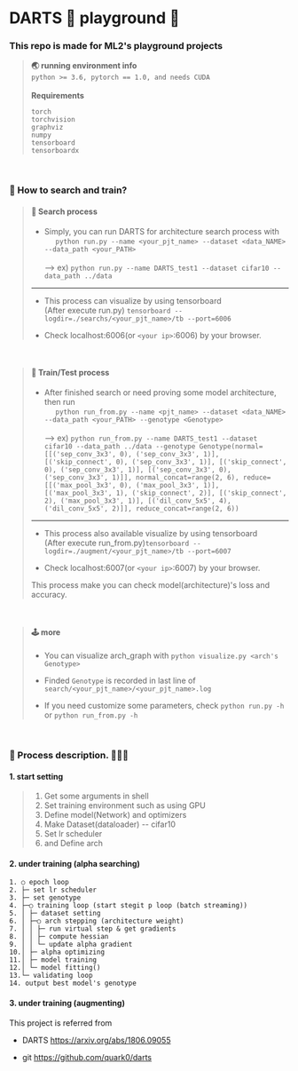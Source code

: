 # DARTS 🎯 playground 🧗‍

### This repo is made for ML2's playground projects
> **🌏 running environment info** <br>
> `python >= 3.6, pytorch == 1.0, and needs CUDA`
> <br><br>
> **Requirements** <br>
>
> `torch`<br>
> `torchvision`<br>
> `graphviz`<br>
> `numpy`<br>
> `tensorboard`<br>
> `tensorboardx`<br>


<br>

### 🚀 How to search and train?
> #### 🎲 Search process
> - Simply, you can run DARTS for architecture search process with <br> &nbsp;&nbsp;&nbsp;&nbsp; `python run.py --name <your_pjt_name> --dataset <data_NAME> --data_path <your_PATH>` <br><br>
> --> ex) `python run.py --name DARTS_test1 --dataset cifar10 --data_path ../data`
>
>
> ---
>
> - This process can visualize by using tensorboard <br>
> (After execute run.py) `tensorboard --logdir=./searchs/<your_pjt_name>/tb --port=6006` <br>
>
> - Check localhost:6006(or `<your ip>`:6006) by your browser.
>


<br>

> #### 🎲 Train/Test process 
> - After finished search or need proving some model architecture, then run <br> &nbsp;&nbsp;&nbsp;&nbsp; `python run_from.py --name <pjt_name> --dataset <data_NAME> --data_path <your_PATH> --genotype <Genotype>` <br><br>
> --> ex) `python run_from.py --name DARTS_test1 --dataset cifar10 --data_path ../data --genotype Genotype(normal=[[('sep_conv_3x3', 0), ('sep_conv_3x3', 1)], [('skip_connect', 0), ('sep_conv_3x3', 1)], [('skip_connect', 0), ('sep_conv_3x3', 1)], [('sep_conv_3x3', 0), ('sep_conv_3x3', 1)]], normal_concat=range(2, 6), reduce=[[('max_pool_3x3', 0), ('max_pool_3x3', 1)], [('max_pool_3x3', 1), ('skip_connect', 2)], [('skip_connect', 2), ('max_pool_3x3', 1)], [('dil_conv_5x5', 4), ('dil_conv_5x5', 2)]], reduce_concat=range(2, 6))`
>
>
> ---
>
> - This process also available visualize by using tensorboard <br>
> (After execute run_from.py)`tensorboard --logdir=./augment/<your_pjt_name>/tb --port=6007`<br>
>
> - Check localhost:6007(or `<your ip>`:6007) by your browser.
>
> This process make you can check model(architecture)'s loss and accuracy.

<br>

> #### 🕹 more
> - You can visualize arch_graph with `python visualize.py <arch's Genotype>` 
>
> - Finded `Genotype` is recorded in last line of `search/<your_pjt_name>/<your_pjt_name>.log`
>
> - If you need customize some parameters, check `python run.py -h` or `python run_from.py -h`
>


<br>

### 🔗 Process description. 🥚🐣🐥
#### 1. start setting
> 1. Get some arguments in shell
> 2. Set training environment such as using GPU
> 3. Define model(Network) and optimizers
> 4. Make Dataset(dataloader) -- cifar10
> 5. Set lr scheduler
> 6. and Define arch 


#### 2. under training (alpha searching)
```
1. ○ epoch loop
2. ├─ set lr scheduler 
3. ├─ set genotype
4. ├─○ training loop (start stegit p loop (batch streaming))
5. │ ├─ dataset setting
6. │ ├─○ arch stepping (architecture weight)
7. │ │ ├─ run virtual step & get gradients
8. │ │ ├─ compute hessian
9. │ │ └─ update alpha gradient
10.│ ├─ alpha optimizing
11.│ ├─ model training
12.│ └─ model fitting()
13.└─ validating loop
14. output best model's genotype
```

#### 3. under training (augmenting)




This project is referred from

- DARTS https://arxiv.org/abs/1806.09055

- git https://github.com/quark0/darts
